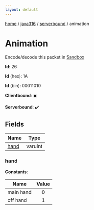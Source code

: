 ```yaml
---
layout: default
---
```


[home](/)  /  [java316](/protocol/java316)  /  [serverbound](/protocol/java316/serverbound)  /  animation

# Animation

Encode/decode this packet in [Sandbox](../../../sandbox/java316#serverbound.animation)

**Id**: 26

**Id** (hex): 1A

**Id** (bin): 00011010

**Clientbound**: ✖️

**Serverbound**: ✔️

## Fields

Name | Type
---|---
[hand](#hand) | varuint

### hand

**Constants**:

Name | Value
---|:---:
main hand | 0
off hand | 1

